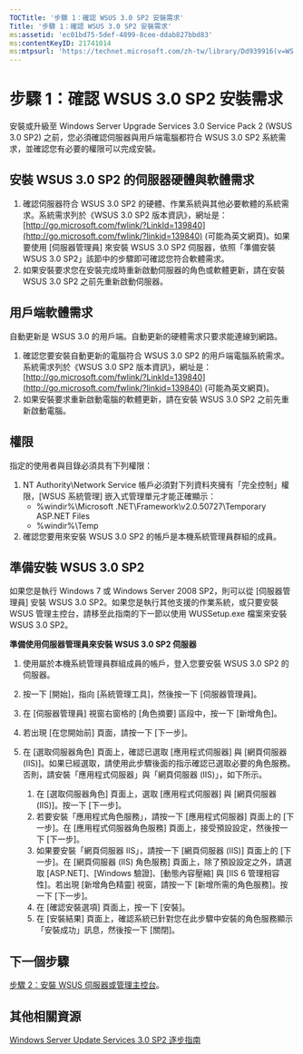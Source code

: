 ```yaml
---
TOCTitle: '步驟 1：確認 WSUS 3.0 SP2 安裝需求'
Title: '步驟 1：確認 WSUS 3.0 SP2 安裝需求'
ms:assetid: 'ec01bd75-5def-4899-8cee-ddab827bbd83'
ms:contentKeyID: 21741014
ms:mtpsurl: 'https://technet.microsoft.com/zh-tw/library/Dd939916(v=WS.10)'
---
```


步驟 1：確認 WSUS 3.0 SP2 安裝需求
==================================

安裝或升級至 Windows Server Upgrade Services 3.0 Service Pack 2 (WSUS 3.0 SP2) 之前，您必須確認伺服器與用戶端電腦都符合 WSUS 3.0 SP2 系統需求，並確認您有必要的權限可以完成安裝。

安裝 WSUS 3.0 SP2 的伺服器硬體與軟體需求
----------------------------------------

1.  確認伺服器符合 WSUS 3.0 SP2 的硬體、作業系統與其他必要軟體的系統需求。系統需求列於《WSUS 3.0 SP2 版本資訊》，網址是：[http://go.microsoft.com/fwlink/?LinkId=139840](http://go.microsoft.com/fwlink/?linkid=139840) (可能為英文網頁)。如果要使用 \[伺服器管理員\] 來安裝 WSUS 3.0 SP2 伺服器，依照「準備安裝 WSUS 3.0 SP2」該節中的步驟即可確認您符合軟體需求。
2.  如果安裝要求您在安裝完成時重新啟動伺服器的角色或軟體更新，請在安裝 WSUS 3.0 SP2 之前先重新啟動伺服器。

用戶端軟體需求
--------------

自動更新是 WSUS 3.0 的用戶端。自動更新的硬體需求只要求能連線到網路。

1.  確認您要安裝自動更新的電腦符合 WSUS 3.0 SP2 的用戶端電腦系統需求。系統需求列於《WSUS 3.0 SP2 版本資訊》，網址是：[http://go.microsoft.com/fwlink/?LinkId=139840](http://go.microsoft.com/fwlink/?linkid=139840) (可能為英文網頁)。
2.  如果安裝要求重新啟動電腦的軟體更新，請在安裝 WSUS 3.0 SP2 之前先重新啟動電腦。

權限
----

指定的使用者與目錄必須具有下列權限：

1.  NT Authority\\Network Service 帳戶必須對下列資料夾擁有「完全控制」權限，\[WSUS 系統管理\] 嵌入式管理單元才能正確顯示：
    -   %windir%\\Microsoft .NET\\Framework\\v2.0.50727\\Temporary ASP.NET Files
    -   %windir%\\Temp
2.  確認您要用來安裝 WSUS 3.0 SP2 的帳戶是本機系統管理員群組的成員。

準備安裝 WSUS 3.0 SP2
---------------------

如果您是執行 Windows 7 或 Windows Server 2008 SP2，則可以從 \[伺服器管理員\] 安裝 WSUS 3.0 SP2。如果您是執行其他支援的作業系統，或只要安裝 WSUS 管理主控台，請移至此指南的下一節以使用 WUSSetup.exe 檔案來安裝 WSUS 3.0 SP2。

**準備使用伺服器管理員來安裝 WSUS 3.0 SP2 伺服器**
1.  使用屬於本機系統管理員群組成員的帳戶，登入您要安裝 WSUS 3.0 SP2 的伺服器。

2.  按一下 \[開始\]，指向 \[系統管理工具\]，然後按一下 \[伺服器管理員\]。

3.  在 \[伺服器管理員\] 視窗右窗格的 \[角色摘要\] 區段中，按一下 \[新增角色\]。

4.  若出現 \[在您開始前\] 頁面，請按一下 \[下一步\]。

5.  在 \[選取伺服器角色\] 頁面上，確認已選取 \[應用程式伺服器\] 與 \[網頁伺服器 (IIS)\]。如果已經選取，請使用此步驟後面的指示確認已選取必要的角色服務。否則，請安裝「應用程式伺服器」與「網頁伺服器 (IIS)」，如下所示。

    1.  在 \[選取伺服器角色\] 頁面上，選取 \[應用程式伺服器\] 與 \[網頁伺服器 (IIS)\]。按一下 \[下一步\]。
    2.  若要安裝「應用程式角色服務」，請按一下 \[應用程式伺服器\] 頁面上的 \[下一步\]。在 \[應用程式伺服器角色服務\] 頁面上，接受預設設定，然後按一下 \[下一步\]。
    3.  如果要安裝「網頁伺服器 IIS」，請按一下 \[網頁伺服器 (IIS)\] 頁面上的 \[下一步\]。在 \[網頁伺服器 (IIS) 角色服務\] 頁面上，除了預設設定之外，請選取 \[ASP.NET\]、\[Windows 驗證\]、\[動態內容壓縮\] 與 \[IIS 6 管理相容性\]。若出現 \[新增角色精靈\] 視窗，請按一下 \[新增所需的角色服務\]。按一下 \[下一步\]。
    4.  在 \[確認安裝選項\] 頁面上，按一下 \[安裝\]。
    5.  在 \[安裝結果\] 頁面上，確認系統已針對您在此步驟中安裝的角色服務顯示「安裝成功」訊息，然後按一下 \[關閉\]。

下一個步驟
----------

[步驟 2：安裝 WSUS 伺服器或管理主控台](https://technet.microsoft.com/6db6fcb0-c55d-43b9-9b07-4040c6267759)。

其他相關資源
------------

[Windows Server Update Services 3.0 SP2 逐步指南](https://technet.microsoft.com/4b504edc-93b3-45b0-a7e8-d0107f1a4442)

